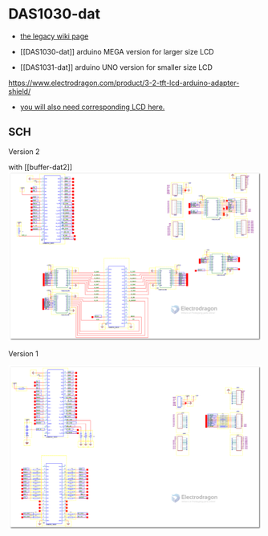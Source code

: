 
# DAS1030-dat 

- [the legacy wiki page](https://w.electrodragon.com/w/EDL_LCD_HDK#Schematic)

- [[DAS1030-dat]] arduino MEGA version for larger size LCD
- [[DAS1031-dat]] arduino UNO version for smaller size LCD

https://www.electrodragon.com/product/3-2-tft-lcd-arduino-adapter-shield/

- [you will also need corresponding LCD here. ](https://www.electrodragon.com/product/tft01-lcd-tft-display-3-2-65kcolors-320240-resolution-touch-panel-sd-slot/)

## SCH

Version 2 

with [[buffer-dat2]]
![](2023-10-31-22-50-15.png)

Version 1 

![](2023-10-31-22-51-40.png)